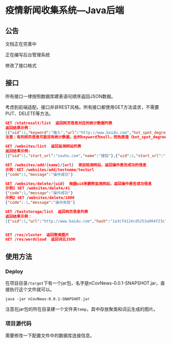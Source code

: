 # 疫情新闻收集系统—Java后端



## 公告

文档正在完善中

正在编写后台管理系统

修改了接口格式

## 接口

所有接口一律按照数据库建表语句顺序返回JSON数据。

考虑到前端适配，接口并非REST风格。所有接口都使用GET方法请求，不需要PUT、DELETE等方法。

```json
GET /statresult/list  返回网页信息对应的统计数据列表
返回结果示例：
[{"uid":1,"keyword":"输入","url":"http://www.baidu.com","hot_spot_degree":1.0E-6},{"uid":2,"keyword":null,"url":"http://www.baidu.com","hot_spot_degree":-1.0}]
注意：有的网页信息可能没有统计数据，此时keyword为null，而热度值（hot_spot_degree）为-1。

GET /websites/list  返回监测网站列表
返回结果示例:
[{"uid":1,"start_url":"souhu.com","name":"搜狐"},{"uid":2,"start_url":"sina.com.cn","name":"新浪"}]

GET /websites/add/{name}/{url}  添加检测网站，返回操作是否成功的信息
示例：GET /websites/add/testname/testurl
{"code":1,"message":"操作成功"}

GET /websites/delete/{uid}  根据uid来删除监测网站，返回操作是否成功信息
示例1 GET /websites/delete/41
{"code":1,"message":"操作成功"}
示例2 GET /websites/delete/1000
{"code":-1,"message":"操作失败"}

GET /textstorage/list  返回网页信息列表
返回结果示例：
[{"uid":1,"url":"http://www.baidu.com","hash":"1a3cf4124cd5253a904f23c","title":"http://www.baidu.com","publish_time":"2020-06-28 12:00:00","content":"双叶一下，你就知道。"}]


GET /res/cluster  返回聚类图片
GET /res/wordcloud  返回词云JSON
```

## 使用方法

### Deploy

在项目目录`/target`下有一个jar包，名字是nCovNews-0.0.1-SNAPSHOT.jar，直接执行这个文件就可以。

```
java -jar nCovNews-0.0.1-SNAPSHOT.jar
```

注意在jar包的所在目录建一个文件夹`temp`，其中存放聚类和词云生成的图片。

### 项目源代码

需要修改一下配置文件中的数据库连接信息。

